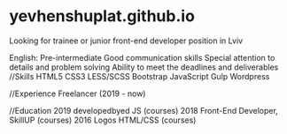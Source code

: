 # yevhenshuplat.github.io
Looking for trainee or junior front-end developer position in Lviv

English: Pre-intermediate
Good communication skills
Special attention to details and problem solving
Ability to meet the deadlines and deliverables
//Skills
HTML5
CSS3
LESS/SCSS
Bootstrap
JavaScript
Gulp
Wordpress

//Experience
Freelancer (2019 - now)

//Education
2019 developedbyed JS (courses)
2018 Front-End Developer, SkillUP (courses)
2016 Logos HTML/CSS (courses)

